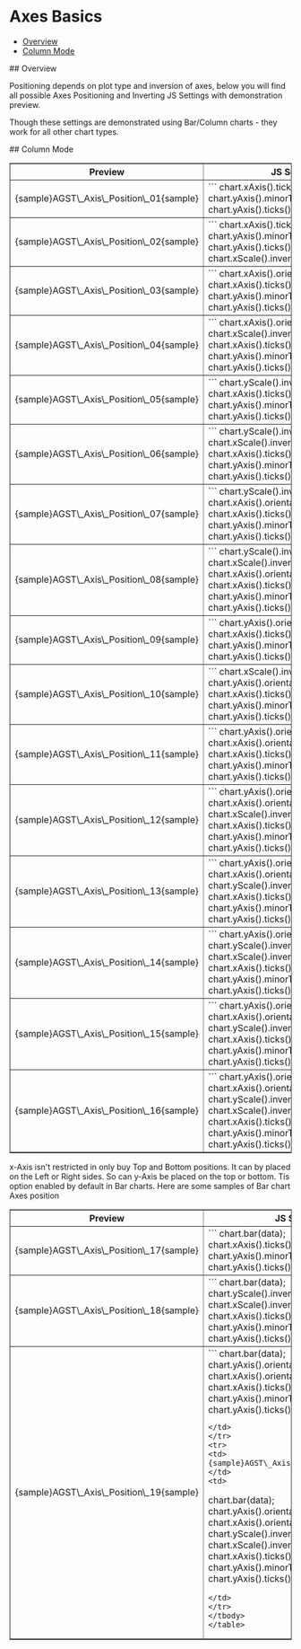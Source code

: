 # Axes Basics

              
* [Overview](#overview)
* [Column Mode](#vertical)

<a name="overview"/>
## Overview
   
Positioning depends on plot type and inversion of axes, below you will find all possible Axes Positioning and Inverting JS Settings with demonstration preview.

Though these settings are demonstrated using Bar/Column charts - they work for all other chart types.

<a name="vertical"/>
## Column Mode

<table width="700" border="1" class="dtTABLE">
<tbody><tr>
<th width="420"><b>Preview</b></th>
<th width="280"><b>JS Settings</b></th>
</tr>
<tr>
<td>
{sample}AGST\_Axis\_Position\_01{sample}
</td>
<td>
```
chart.xAxis().ticks().enabled(false);
chart.yAxis().minorTicks().enabled(false);
chart.yAxis().ticks().enabled(false);
```
</td>
</tr>
<tr>
<td>
{sample}AGST\_Axis\_Position\_02{sample}
</td>
<td>
```
chart.xAxis().ticks().enabled(false);
chart.yAxis().minorTicks().enabled(false);
chart.yAxis().ticks().enabled(false);
chart.xScale().inverted(true);
```
</td>
</tr>
<tr>
<td>
{sample}AGST\_Axis\_Position\_03{sample}
</td>
<td>
```
chart.xAxis().orientation('top');
chart.xAxis().ticks().enabled(false);
chart.yAxis().minorTicks().enabled(false);
chart.yAxis().ticks().enabled(false);
```
</td>
</tr>
<tr>
<td>
{sample}AGST\_Axis\_Position\_04{sample}
</td>
<td>
```
chart.xAxis().orientation('top');
chart.xScale().inverted(true);
chart.xAxis().ticks().enabled(false);
chart.yAxis().minorTicks().enabled(false);
chart.yAxis().ticks().enabled(false);
```
</td>
</tr>
<tr>
<td>
{sample}AGST\_Axis\_Position\_05{sample}
</td>
<td>
```
chart.yScale().inverted(true);
chart.xAxis().ticks().enabled(false);
chart.yAxis().minorTicks().enabled(false);
chart.yAxis().ticks().enabled(false);
```
</td>
</tr>
<tr>
<td>
{sample}AGST\_Axis\_Position\_06{sample}
</td>
<td>
```
chart.yScale().inverted(true);
chart.xScale().inverted(true);
chart.xAxis().ticks().enabled(false);
chart.yAxis().minorTicks().enabled(false);
chart.yAxis().ticks().enabled(false);
```
</td>
</tr>
<tr>
<td>
{sample}AGST\_Axis\_Position\_07{sample}
</td>
<td>
```
chart.yScale().inverted(true);
chart.xAxis().orientation('top');
chart.xAxis().ticks().enabled(false);
chart.yAxis().minorTicks().enabled(false);
chart.yAxis().ticks().enabled(false);
```
</td>
</tr>
<tr>
<td>
{sample}AGST\_Axis\_Position\_08{sample}
</td>
<td>
```
chart.yScale().inverted(true);
chart.xScale().inverted(true);
chart.xAxis().orientation('top');
chart.xAxis().ticks().enabled(false);
chart.yAxis().minorTicks().enabled(false);
chart.yAxis().ticks().enabled(false);
```
</td>
</tr>
<tr>
<td>
{sample}AGST\_Axis\_Position\_09{sample}
</td>
<td>
```
chart.yAxis().orientation('right');
chart.xAxis().ticks().enabled(false);
chart.yAxis().minorTicks().enabled(false);
chart.yAxis().ticks().enabled(false);
```
</td>
</tr>
<tr>
<td>
{sample}AGST\_Axis\_Position\_10{sample}
</td>
<td>
```
chart.xScale().inverted(true);
chart.yAxis().orientation('right');
chart.xAxis().ticks().enabled(false);
chart.yAxis().minorTicks().enabled(false);
chart.yAxis().ticks().enabled(false);
```
</td>
</tr>
<tr>
<td>
{sample}AGST\_Axis\_Position\_11{sample}
</td>
<td>
```
chart.yAxis().orientation('right');
chart.xAxis().orientation('top');
chart.xAxis().ticks().enabled(false);
chart.yAxis().minorTicks().enabled(false);
chart.yAxis().ticks().enabled(false);
```
</td>
</tr>
<tr>
<td>
{sample}AGST\_Axis\_Position\_12{sample}
</td>
<td>
```
chart.yAxis().orientation('right');
chart.xAxis().orientation('top');
chart.xScale().inverted(true);
chart.xAxis().ticks().enabled(false);
chart.yAxis().minorTicks().enabled(false);
chart.yAxis().ticks().enabled(false);
```
</td>
</tr>
<tr>
<td>
{sample}AGST\_Axis\_Position\_13{sample}
</td>
<td>
```
chart.yAxis().orientation('right');
chart.xAxis().orientation('top');
chart.yScale().inverted(true);
chart.xAxis().ticks().enabled(false);
chart.yAxis().minorTicks().enabled(false);
chart.yAxis().ticks().enabled(false);
```
</td>
</tr>
<tr>
<td>
{sample}AGST\_Axis\_Position\_14{sample}
</td>
<td>
```
chart.yAxis().orientation('right');
chart.yScale().inverted(true);
chart.xScale().inverted(true);
chart.xAxis().ticks().enabled(false);
chart.yAxis().minorTicks().enabled(false);
chart.yAxis().ticks().enabled(false);
```
</td>
</tr>
<tr>
<td>
{sample}AGST\_Axis\_Position\_15{sample}
</td>
<td>
```
chart.yAxis().orientation('right');
chart.xAxis().orientation('top');
chart.yScale().inverted(true);
chart.xAxis().ticks().enabled(false);
chart.yAxis().minorTicks().enabled(false);
chart.yAxis().ticks().enabled(false);
```
</td>
</tr>
<tr>
<td>
{sample}AGST\_Axis\_Position\_16{sample}
</td>
<td>
```
chart.yAxis().orientation('right');
chart.xAxis().orientation('top');
chart.yScale().inverted(true);
chart.xScale().inverted(true);
chart.xAxis().ticks().enabled(false);
chart.yAxis().minorTicks().enabled(false);
chart.yAxis().ticks().enabled(false);
```
</td>
</tr>
</tbody>
</table>

x-Axis isn't restricted in only buy Top and Bottom positions. It can by placed on the Left or Right sides. So can y-Axis be placed on the top or bottom. Tis option enabled by default in Bar charts. 
Here are some samples of Bar chart Axes position

<table width="700" border="1" class="dtTABLE">
<tbody><tr>
<th width="420"><b>Preview</b></th>
<th width="280"><b>JS Settings</b></th>
</tr>
<tr>
<td>
{sample}AGST\_Axis\_Position\_17{sample}
</td>
<td>
```
chart.bar(data);
chart.xAxis().ticks().enabled(false);
chart.yAxis().minorTicks().enabled(false);
chart.yAxis().ticks().enabled(false);
```
</td>
</tr>
<tr>
<td>
{sample}AGST\_Axis\_Position\_18{sample}
</td>
<td>
```
chart.bar(data);
chart.yScale().inverted(true);
chart.xScale().inverted(true);
chart.xAxis().ticks().enabled(false);
chart.yAxis().minorTicks().enabled(false);
chart.yAxis().ticks().enabled(false);
```
</td>
</tr>
<tr>
<td>
{sample}AGST\_Axis\_Position\_19{sample}
</td>
<td>
```
chart.bar(data);
chart.yAxis().orientation('right');
chart.xAxis().orientation('top');
chart.xAxis().ticks().enabled(false);
chart.yAxis().minorTicks().enabled(false);
chart.yAxis().ticks().enabled(false);

```
</td>
</tr>
<tr>
<td>
{sample}AGST\_Axis\_Position\_20{sample}
</td>
<td>
```
chart.bar(data);
chart.yAxis().orientation('right');
chart.xAxis().orientation('top');
chart.yScale().inverted(true);
chart.xScale().inverted(true);
chart.xAxis().ticks().enabled(false);
chart.yAxis().minorTicks().enabled(false);
chart.yAxis().ticks().enabled(false);
```
</td>
</tr>
</tbody>
</table>